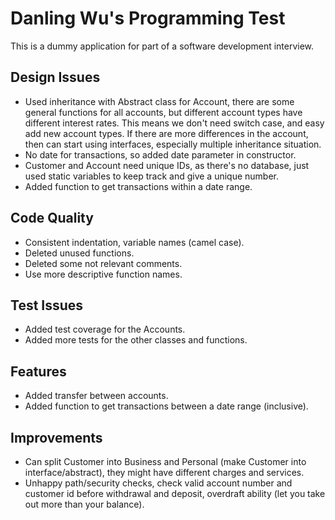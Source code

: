 Danling Wu's Programming Test
========

This is a dummy application for part of a software development interview.

Design Issues
--------
* Used inheritance with Abstract class for Account, there are some general functions for all accounts, but different account types have different interest rates.  This means we don't need switch case, and easy add new account types.  If there are more differences in the account, then can start using interfaces, especially multiple inheritance situation.
* No date for transactions, so added date parameter in constructor.
* Customer and Account need unique IDs, as there's no database, just used static variables to keep track and give a unique number.
* Added function to get transactions within a date range.

Code Quality
--------
* Consistent indentation, variable names (camel case).
* Deleted unused functions.
* Deleted some not relevant comments.
* Use more descriptive function names.

Test Issues
--------
* Added test coverage for the Accounts.
* Added more tests for the other classes and functions.

Features
--------
* Added transfer between accounts.
* Added function to get transactions between a date range (inclusive).

Improvements
--------
* Can split Customer into Business and Personal (make Customer into interface/abstract), they might have different charges and services.
* Unhappy path/security checks, check valid account number and customer id before withdrawal and deposit, overdraft ability (let you take out more than your balance).  